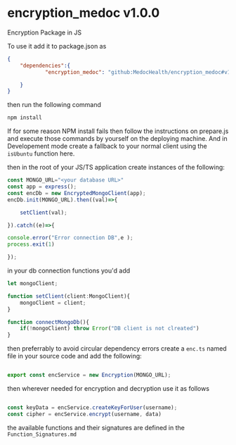 # encryption_medoc v1.0.0

Encryption Package in JS

To use it add it to package.json as

```json
{
    "dependencies":{
            "encryption_medoc": "github:MedocHealth/encryption_medoc#v1.0.0",

    }
}
```

then run the following command

```bash
npm install
```

If for some reason NPM install fails then follow the instructions on prepare.js and execute those commands by yourself on the deploying machine. And in Developement mode create a fallback to your normal client using the `isUbuntu` function here.

then in the root of your JS/TS application create instances of the following:

```javascript
const MONGO_URL="<your database URL>"
const app = express();
const encDb = new EncryptedMongoClient(app);
encDb.init(MONGO_URL).then((val)=>{

    setClient(val);

}).catch((e)=>{

console.error("Error connection DB",e );
process.exit(1)

});
```

in your db connection functions you'd add

```javascript
let mongoClient;

function setClient(client:MongoClient){
    mongoClient = client;
}

function connectMongoDb(){
    if(!mongoClient) throw Error("DB client is not clreated")
}

```

then preferrably to avoid circular dependency errors create a `enc.ts` named file in your source code and add the following:

```javascript

export const encService = new Encryption(MONGO_URL);

```

then wherever needed for encryption and decryption use it as follows

```javascript

const keyData = encService.createKeyForUser(username);
const cipher = encService.encrypt(username, data)

```

the available functions and their signatures are defined in the `Function_Signatures.md`
